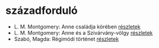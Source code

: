 # századforduló

- L. M. Montgomery: Anne családja körében [részletek](_details/L.%20M.%20Montgomery.md#id_484)
- L. M. Montgomery: Anne és a Szivárvány-völgy [részletek](_details/L.%20M.%20Montgomery.md#id_485)
- Szabó, Magda: Régimódi történet [részletek](_details/Szab%C3%B3%2C%20Magda.md#id_1356)